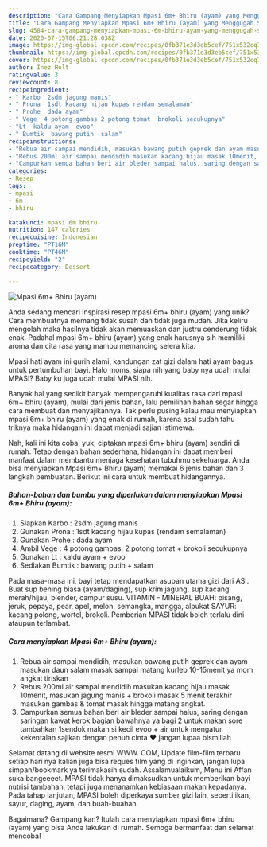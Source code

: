 ```yaml
---
description: "Cara Gampang Menyiapkan Mpasi 6m+ Bhiru (ayam) yang Menggugah Selera"
title: "Cara Gampang Menyiapkan Mpasi 6m+ Bhiru (ayam) yang Menggugah Selera"
slug: 4584-cara-gampang-menyiapkan-mpasi-6m-bhiru-ayam-yang-menggugah-selera
date: 2020-07-15T06:21:28.038Z
image: https://img-global.cpcdn.com/recipes/0fb371e3d3eb5cef/751x532cq70/mpasi-6m-bhiru-ayam-foto-resep-utama.jpg
thumbnail: https://img-global.cpcdn.com/recipes/0fb371e3d3eb5cef/751x532cq70/mpasi-6m-bhiru-ayam-foto-resep-utama.jpg
cover: https://img-global.cpcdn.com/recipes/0fb371e3d3eb5cef/751x532cq70/mpasi-6m-bhiru-ayam-foto-resep-utama.jpg
author: Inez Holt
ratingvalue: 3
reviewcount: 8
recipeingredient:
- " Karbo  2sdm jagung manis"
- " Prona  1sdt kacang hijau kupas rendam semalaman"
- " Prohe  dada ayam"
- " Vege  4 potong gambas 2 potong tomat  brokoli secukupnya"
- "Lt  kaldu ayam  evoo"
- " Bumtik  bawang putih  salam"
recipeinstructions:
- "Rebua air sampai mendidih, masukan bawang putih geprek dan ayam masukan daun salam masak sampai matang kurleb 10-15menit ya mom angkat tiriskan"
- "Rebus 200ml air sampai mendidih masukan kacang hijau masak 10menit, masukan jagung manis + brokoli masak 5 menit terakhir masukan gambas &amp; tomat masak hingga matang angkat."
- "Campurkan semua bahan beri air bleder sampai halus, saring dengan saringan kawat kerok bagian bawahnya ya bagi 2 untuk makan sore tambahkan 1sendok makan si kecil evoo + air untuk mengatur kekentalan sajikan dengan penuh cinta ❤ jangan lupaa bismillah"
categories:
- Resep
tags:
- mpasi
- 6m
- bhiru

katakunci: mpasi 6m bhiru 
nutrition: 147 calories
recipecuisine: Indonesian
preptime: "PT16M"
cooktime: "PT46M"
recipeyield: "2"
recipecategory: Dessert

---
```



![Mpasi 6m+ Bhiru (ayam)](https://img-global.cpcdn.com/recipes/0fb371e3d3eb5cef/751x532cq70/mpasi-6m-bhiru-ayam-foto-resep-utama.jpg)

Anda sedang mencari inspirasi resep mpasi 6m+ bhiru (ayam) yang unik? Cara membuatnya memang tidak susah dan tidak juga mudah. Jika keliru mengolah maka hasilnya tidak akan memuaskan dan justru cenderung tidak enak. Padahal mpasi 6m+ bhiru (ayam) yang enak harusnya sih memiliki aroma dan cita rasa yang mampu memancing selera kita.

Mpasi hati ayam ini gurih alami, kandungan zat gizi dalam hati ayam bagus untuk pertumbuhan bayi. Halo moms, siapa nih yang baby nya udah mulai MPASI? Baby ku juga udah mulai MPASI nih.

Banyak hal yang sedikit banyak mempengaruhi kualitas rasa dari mpasi 6m+ bhiru (ayam), mulai dari jenis bahan, lalu pemilihan bahan segar hingga cara membuat dan menyajikannya. Tak perlu pusing kalau mau menyiapkan mpasi 6m+ bhiru (ayam) yang enak di rumah, karena asal sudah tahu triknya maka hidangan ini dapat menjadi sajian istimewa.


Nah, kali ini kita coba, yuk, ciptakan mpasi 6m+ bhiru (ayam) sendiri di rumah. Tetap dengan bahan sederhana, hidangan ini dapat memberi manfaat dalam membantu menjaga kesehatan tubuhmu sekeluarga. Anda bisa menyiapkan Mpasi 6m+ Bhiru (ayam) memakai 6 jenis bahan dan 3 langkah pembuatan. Berikut ini cara untuk membuat hidangannya.

<!--inarticleads1-->

##### Bahan-bahan dan bumbu yang diperlukan dalam menyiapkan Mpasi 6m+ Bhiru (ayam):

1. Siapkan  Karbo : 2sdm jagung manis
1. Gunakan  Prona : 1sdt kacang hijau kupas (rendam semalaman)
1. Gunakan  Prohe : dada ayam
1. Ambil  Vege : 4 potong gambas, 2 potong tomat + brokoli secukupnya
1. Gunakan Lt : kaldu ayam + evoo
1. Sediakan  Bumtik : bawang putih + salam


Pada masa-masa ini, bayi tetap mendapatkan asupan utama gizi dari ASI. Buat sup bening biasa (ayam/daging), sup krim jagung, sup kacang merah/hijau, blender, campur susu. VITAMIN - MINERAL BUAH: pisang, jeruk, pepaya, pear, apel, melon, semangka, mangga, alpukat SAYUR: kacang polong, wortel, brokoli. Pemberian MPASI tidak boleh terlalu dini ataupun terlambat. 

<!--inarticleads2-->

##### Cara menyiapkan Mpasi 6m+ Bhiru (ayam):

1. Rebua air sampai mendidih, masukan bawang putih geprek dan ayam masukan daun salam masak sampai matang kurleb 10-15menit ya mom angkat tiriskan
1. Rebus 200ml air sampai mendidih masukan kacang hijau masak 10menit, masukan jagung manis + brokoli masak 5 menit terakhir masukan gambas &amp; tomat masak hingga matang angkat.
1. Campurkan semua bahan beri air bleder sampai halus, saring dengan saringan kawat kerok bagian bawahnya ya bagi 2 untuk makan sore tambahkan 1sendok makan si kecil evoo + air untuk mengatur kekentalan sajikan dengan penuh cinta ❤ jangan lupaa bismillah


Selamat datang di website resmi WWW. COM, Update film-film terbaru setiap hari nya kalian juga bisa reques film yang di inginkan, jangan lupa simpan/bookmark ya terimakasih sudah. Assalamualaikum, Menu ini Affan suka bangeeeet. MPASI tidak hanya dimaksudkan untuk memberikan bayi nutrisi tambahan, tetapi juga menanamkan kebiasaan makan kepadanya. Pada tahap lanjutan, MPASI boleh diperkaya sumber gizi lain, seperti ikan, sayur, daging, ayam, dan buah-buahan. 

Bagaimana? Gampang kan? Itulah cara menyiapkan mpasi 6m+ bhiru (ayam) yang bisa Anda lakukan di rumah. Semoga bermanfaat dan selamat mencoba!
